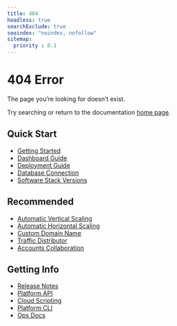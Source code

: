 ```yaml
---
title: 404
headless: true
searchExclude: true
seoindex: "noindex, nofollow"
sitemap:
  priority : 0.1
---
```

# 404 Error

The page you’re looking for doesn’t exist.

Try searching or return to the documentation [home page](/).

<div class="frontbottom-menu">
    <div class="frontbottom-menu-item">
        <h2 class="frontbottom-menu-title">Quick Start</h2>
        <ul>
            <li><a href="/getting-started/">Getting Started</a></li>
            <li><a href="/dashboard-guide/">Dashboard Guide</a></li>
            <li><a href="/deployment-guide/">Deployment Guide</a></li>
            <li><a href="/database-connection/">Database Connection</a></li>
            <li><a href="/software-stacks-versions/">Software Stack Versions</a></li>
        </ul>
    </div>
    <div class="frontbottom-menu-item">
        <h2 class="frontbottom-menu-title">Recommended</h2>
        <ul>
            <li><a href="/automatic-vertical-scaling/">Automatic Vertical Scaling</a></li>
            <li><a href="/automatic-horizontal-scaling/">Automatic Horizontal Scaling</a></li>
            <li><a href="/custom-domains/">Custom Domain Name</a></li>
            <li><a href="/traffic-distributor/">Traffic Distributor</a></li>
            <li><a href="/account-collaboration/">Accounts Collaboration</a></li>
        </ul>
    </div>
    <div class="frontbottom-menu-item">
        <h2 class="frontbottom-menu-title">Getting Info</h2>
        <ul>
            <li><a href="/release-notes/">Release Notes</a></li>
            <li><a href="https://www.virtuozzo.com/application-platform-api-docs/">Platform API</a></li>
            <li><a href="https://docs.cloudscripting.com/">Cloud Scripting</a></li>
            <li><a href="/cli/">Platform CLI</a></li>
            <li><a href="https://www.virtuozzo.com/application-platform-ops-docs/">Ops Docs</a></li>
        </ul>
    </div>
</div>
